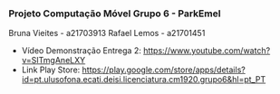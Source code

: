 ### Projeto Computação Móvel Grupo 6 - ParkEmel

Bruna Vieites - a21703913
Rafael Lemos - a21701451

- Vídeo Demonstração Entrega 2: https://www.youtube.com/watch?v=SITmgAneLXY
- Link Play Store: https://play.google.com/store/apps/details?id=pt.ulusofona.ecati.deisi.licenciatura.cm1920.grupo6&hl=pt_PT
